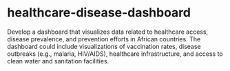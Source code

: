 # healthcare-disease-dashboard
 Develop a dashboard that visualizes data related to healthcare access, disease prevalence, and prevention efforts in African countries. The dashboard could include visualizations of vaccination rates, disease outbreaks (e.g., malaria, HIV/AIDS), healthcare infrastructure, and access to clean water and sanitation facilities.
